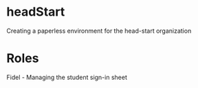 # headStart
Creating a paperless environment for the head-start organization

# Roles
Fidel - Managing the student sign-in sheet
